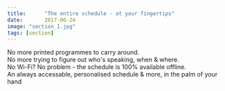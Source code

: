 ```yaml
---
title:      "The entire schedule - at your fingertips"
date:       2017-06-24
image: "section_1.jpg"
tags: [section]
---
```


No more printed programmes to carry around.<br>
No more trying to figure out who's speaking, when & where.<br>
No Wi-Fi? No problem - the schedule is 100% available offline.<br>
An always accessable, personalised schedule & more, in the palm of your hand
